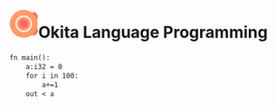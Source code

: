 # ![](res/logo.jpg)Okita Language Programming

```Okita
fn main():
    a:i32 = 0
    for i in 100:
        a+=1
    out < a
```
